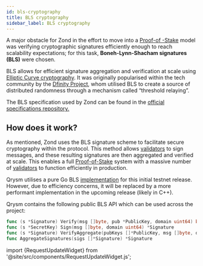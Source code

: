 ```yaml
---
id: bls-cryptography
title: BLS cryptography
sidebar_label: BLS cryptography
---
```


A major obstacle for Zond in the effort to move into a [Proof-of -Stake](../terminology.md#proof-of-stake-pos) model was verifying cryptographic signatures efficiently enough to reach scalability expectations; for this task, **Boneh-Lynn-Shacham signatures \(BLS\)** were chosen.

BLS allows for efficient signature aggregation and verification at scale using [Elliptic Curve cryptography](https://en.wikipedia.org/wiki/Elliptic-curve_cryptography). It was originally popularised within the tech community by the [Dfinity Project](https://dfinity.org/), whom utilised BLS to create a source of distributed randomness through a mechanism called “threshold relaying”.

 The BLS specification used by Zond can be found in the [official specifications repository.](https://github.com/ethereum/consensus-specs/blob/dev/specs/phase0/beacon-chain.md#bls-signatures)

## How does it work?

As mentioned, Zond uses the BLS signature scheme to facilitate secure cryptography within the protocol. This method allows [validators](../terminology.md#validator) to sign messages, and these resulting signatures are then aggregated and verified at scale. This enables a full [Proof-of-Stake](../terminology.md#proof-of-stake-pos) system with a massive number of [validators](../terminology.md#validator) to function efficiently in production.

Qrysm utilises a pure Go BLS [implementation](https://github.com/phoreproject/bls) for this initial testnet release. However, due to efficiency concerns, it will be replaced by a more performant implementation in the upcoming release \(likely in C++\).

Qrysm contains the following public BLS API which can be used across the project:

```go
func (s *Signature) Verify(msg []byte, pub *PublicKey, domain uint64) bool
func (s *SecretKey) Sign(msg []byte, domain uint64) *Signature
func (s *Signature) VerifyAggregate(pubKeys []*PublicKey, msg []byte, domain uint64) bool
func AggregateSignatures(sigs []*Signature) *Signature
```

import {RequestUpdateWidget} from '@site/src/components/RequestUpdateWidget.js';

<RequestUpdateWidget docTitle="BLS cryptography"/>